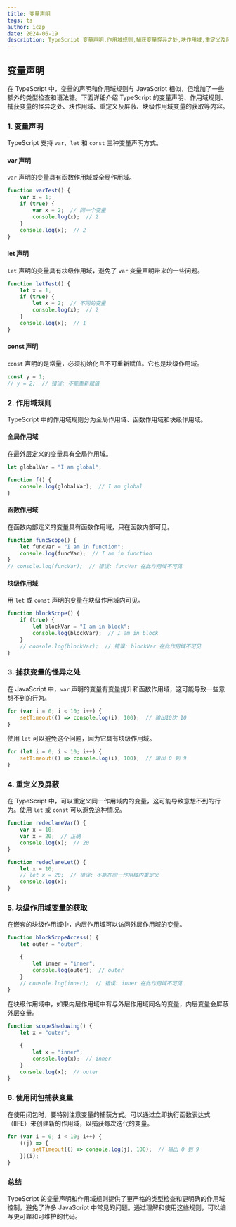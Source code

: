 ```yaml
---
title: 变量声明
tags: ts
author: iczp
date: 2024-06-19
description: TypeScript 变量声明,作用域规则,捕获变量怪异之处,块作用域,重定义及屏蔽,块级作用域变量的获取
---
```


## 变量声明

在 TypeScript 中，变量的声明和作用域规则与 JavaScript 相似，但增加了一些额外的类型检查和语法糖。下面详细介绍 TypeScript 的变量声明、作用域规则、捕获变量的怪异之处、块作用域、重定义及屏蔽、块级作用域变量的获取等内容。

### 1. 变量声明

TypeScript 支持 `var`、`let` 和 `const` 三种变量声明方式。

#### var 声明

`var` 声明的变量具有函数作用域或全局作用域。

```typescript
function varTest() {
    var x = 1;
    if (true) {
        var x = 2;  // 同一个变量
        console.log(x);  // 2
    }
    console.log(x);  // 2
}
```

#### let 声明

`let` 声明的变量具有块级作用域，避免了 `var` 变量声明带来的一些问题。

```typescript
function letTest() {
    let x = 1;
    if (true) {
        let x = 2;  // 不同的变量
        console.log(x);  // 2
    }
    console.log(x);  // 1
}
```

#### const 声明

`const` 声明的是常量，必须初始化且不可重新赋值。它也是块级作用域。

```typescript
const y = 1;
// y = 2;  // 错误: 不能重新赋值
```

### 2. 作用域规则

TypeScript 中的作用域规则分为全局作用域、函数作用域和块级作用域。

#### 全局作用域

在最外层定义的变量具有全局作用域。

```typescript
let globalVar = "I am global";

function f() {
    console.log(globalVar);  // I am global
}
```

#### 函数作用域

在函数内部定义的变量具有函数作用域，只在函数内部可见。

```typescript
function funcScope() {
    let funcVar = "I am in function";
    console.log(funcVar);  // I am in function
}
// console.log(funcVar);  // 错误: funcVar 在此作用域不可见
```

#### 块级作用域

用 `let` 或 `const` 声明的变量在块级作用域内可见。

```typescript
function blockScope() {
    if (true) {
        let blockVar = "I am in block";
        console.log(blockVar);  // I am in block
    }
    // console.log(blockVar);  // 错误: blockVar 在此作用域不可见
}
```

### 3. 捕获变量的怪异之处

在 JavaScript 中，`var` 声明的变量有变量提升和函数作用域，这可能导致一些意想不到的行为。

```typescript
for (var i = 0; i < 10; i++) {
    setTimeout(() => console.log(i), 100);  // 输出10次 10
}
```

使用 `let` 可以避免这个问题，因为它具有块级作用域。

```typescript
for (let i = 0; i < 10; i++) {
    setTimeout(() => console.log(i), 100);  // 输出 0 到 9
}
```

### 4. 重定义及屏蔽

在 TypeScript 中，可以重定义同一作用域内的变量，这可能导致意想不到的行为。使用 `let` 或 `const` 可以避免这种情况。

```typescript
function redeclareVar() {
    var x = 10;
    var x = 20;  // 正确
    console.log(x);  // 20
}

function redeclareLet() {
    let x = 10;
    // let x = 20;  // 错误: 不能在同一作用域内重定义
    console.log(x);
}
```

### 5. 块级作用域变量的获取

在嵌套的块级作用域中，内层作用域可以访问外层作用域的变量。

```typescript
function blockScopeAccess() {
    let outer = "outer";

    {
        let inner = "inner";
        console.log(outer);  // outer
    }
    // console.log(inner);  // 错误: inner 在此作用域不可见
}
```

在块级作用域中，如果内层作用域中有与外层作用域同名的变量，内层变量会屏蔽外层变量。

```typescript
function scopeShadowing() {
    let x = "outer";

    {
        let x = "inner";
        console.log(x);  // inner
    }
    console.log(x);  // outer
}
```

### 6. 使用闭包捕获变量

在使用闭包时，要特别注意变量的捕获方式。可以通过立即执行函数表达式（IIFE）来创建新的作用域，以捕获每次迭代的变量。

```typescript
for (var i = 0; i < 10; i++) {
    ((j) => {
        setTimeout(() => console.log(j), 100);  // 输出 0 到 9
    })(i);
}
```

### 总结

TypeScript 的变量声明和作用域规则提供了更严格的类型检查和更明确的作用域控制，避免了许多 JavaScript 中常见的问题。通过理解和使用这些规则，可以编写更可靠和可维护的代码。